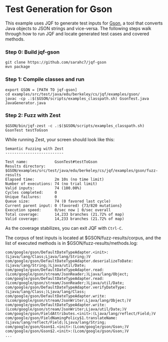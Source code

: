 # Test Generation for Gson

This example uses JQF to generate test inputs for [Gson](https://github.com/google/gson), a tool that converts Java objects to JSON strings and vice-versa. The following steps walk through how to run JQF and locate generated test cases and covered methods. 

### Step 0: Build jqf-gson

```
git clone https://github.com/sarahc7/jqf-gson
mvn package
```

### Step 1: Compile classes and run
```
export GSON = [PATH TO jqf-gson]
cd examples/src/test/java/edu/berkeley/cs/jqf/examples/gson/
javac -cp .:$($GSON/scripts/examples_classpath.sh) GsonTest.java JavaGenerator.java
```

### Step 2: Fuzz with Zest
```
$GSON/bin/jqf-zest -c .:$($GSON/scripts/examples_classpath.sh) GsonTest testToGson
```

While running Zest, your screen should look like this:
```
Semantic Fuzzing with Zest
--------------------------

Test name:            GsonTest#testToGson
Results directory:    $GSON/examples/src/test/java/edu/berkeley/cs/jqf/examples/gson/fuzz-results
Elapsed time:         2m 10s (no time limit)
Number of executions: 74 (no trial limit)
Valid inputs:         74 (100.00%)
Cycles completed:     0
Unique failures:      0
Queue size:           74 (0 favored last cycle)
Current parent input: 0 (favored) {73/820 mutations}
Execution speed:      0/sec now | 0/sec overall
Total coverage:       14,233 branches (21.72% of map)
Valid coverage:       14,233 branches (21.72% of map)
```

As the coverage stabilizes, you can exit JQF with `Ctrl-C`.

The corpus of test inputs is located at $GSON/fuzz-results/corpus, and the list of executed methods is in $GSON/fuzz-results/methods.log:

```
com/google/gson/DefaultDateTypeAdapter.<init>:(Ljava/lang/Class;Ljava/lang/String;)V
com/google/gson/DefaultDateTypeAdapter.deserializeToDate:(Ljava/lang/String;)Ljava/util/Date;
com/google/gson/DefaultDateTypeAdapter.read:(Lcom/google/gson/stream/JsonReader;)Ljava/lang/Object;
com/google/gson/DefaultDateTypeAdapter.read:(Lcom/google/gson/stream/JsonReader;)Ljava/util/Date;
com/google/gson/DefaultDateTypeAdapter.verifyDateType:(Ljava/lang/Class;)Ljava/lang/Class;
com/google/gson/DefaultDateTypeAdapter.write:(Lcom/google/gson/stream/JsonWriter;Ljava/lang/Object;)V
com/google/gson/DefaultDateTypeAdapter.write:(Lcom/google/gson/stream/JsonWriter;Ljava/util/Date;)V
com/google/gson/FieldAttributes.<init>:(Ljava/lang/reflect/Field;)V
com/google/gson/FieldNamingPolicy$1.translateName:(Ljava/lang/reflect/Field;)Ljava/lang/String;
com/google/gson/Gson$1.<init>:(Lcom/google/gson/Gson;)V
com/google/gson/Gson$2.<init>:(Lcom/google/gson/Gson;)V
...
```
